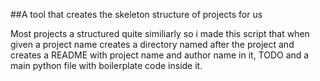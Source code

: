 ##A tool that creates the skeleton structure of projects for us

Most projects a structured quite similiarly so i made this script that when given a project name creates a directory named after the project and creates a README with project name and author name in it, TODO and a main python file with boilerplate code inside it.
